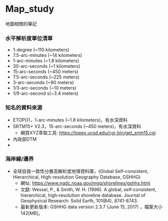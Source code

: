 # Map_study
地圖相關的筆記

### 水平解析度單位清單
+ 1-degree (~110 kilometers)
+ 7.5-arc-minutes	(~14 kilometers)
+ 1-arc-minutes	(~1.8 kilometers)
+ 30-arc-seconds (~1 kilometers)
+ 15-arc-seconds (~450 meters)
+ 7.5-arc-seconds (~225 meters)
+ 3-arc-seconds	(~90 meters)
+ 1/3-arc-seconds (~10 meters)	
+ 1/9-arc-second s(~3.4 meters)

### 知名的資料來源
+ ETOPO1，1-arc-minutes (~1.8 kilometers)，有水深資料
+ SRTM15+ V2.3，15-arc-seconds (~450 meters)，有水深資料
  + 網頁XYZ萃取工具: https://topex.ucsd.edu/cgi-bin/get_srtm15.cgi 
+ 內政部DTM
+ 

### 海岸線/邊界
+ 全球自我一致性分層高解析度地理資料庫，(Global Self-consistent, Hierarchical, High-resolution Geography Database, GSHHG) 
  + 網址: https://www.ngdc.noaa.gov/mgg/shorelines/gshhs.html
  + 文獻: Wessel, P., & Smith, W. H. (1996). A global, self‐consistent, hierarchical, high‐resolution shoreline database. Journal of Geophysical Research: Solid Earth, 101(B4), 8741-8743.
  + 最新更新版本: GSHHG data version 2.3.7 (June 15, 2017) ，檔案大小142[MB]。
